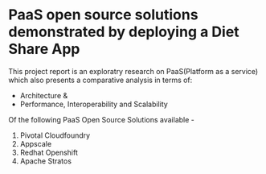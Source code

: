 # PaaS open source solutions demonstrated by deploying a Diet Share App
This project report is an exploratry research on PaaS(Platform as a service) which also presents a comparative analysis in terms of:

- Architecture &
- Performance, Interoperability and Scalability 

Of the following PaaS Open Source Solutions available - 

1. Pivotal Cloudfoundry
2. Appscale
3. Redhat Openshift 
4. Apache Stratos



